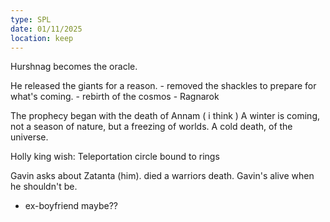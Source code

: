 ```yaml
---
type: SPL
date: 01/11/2025
location: keep
---
```


Hurshnag becomes the oracle. 

He released the giants for a reason. 
	- removed the shackles to prepare for what's coming.
		- rebirth of the cosmos
			- Ragnarok

The prophecy began with the death of Annam ( i think )
A winter is coming, not a season of nature, but a freezing of worlds. 
A cold death, of the universe. 

Holly king wish:
Teleportation circle bound to rings 

Gavin asks about Zatanta (him). 
	died a warriors death. Gavin's alive when he shouldn't be.
- ex-boyfriend maybe??

